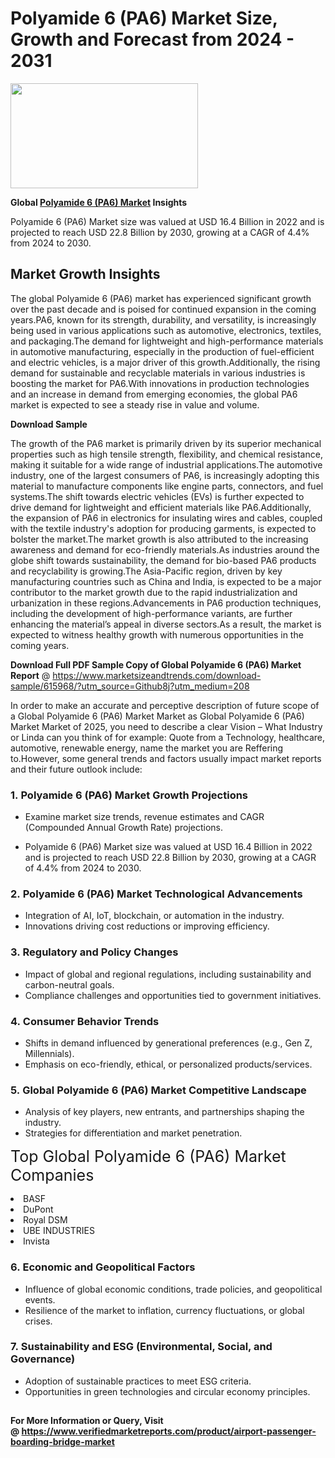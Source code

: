 <H1>Polyamide 6 (PA6) Market Size, Growth and Forecast from 2024 - 2031</H1><img class="aligncenter size-medium wp-image-584254" src="https://thirdeyenews.in/wp-content/uploads/2024/09/Global-Market-Research-300x168.jpeg" alt="" width="300" height="168" /><p><strong>Global&nbsp;<a href="https://www.marketsizeandtrends.com/download-sample/615968/?utm_source=Github8j?utm_medium=208">Polyamide 6 (PA6) Market</a> Insights</strong></p><p>Polyamide 6 (PA6) Market size was valued at USD 16.4 Billion in 2022 and is projected to reach USD 22.8 Billion by 2030, growing at a CAGR of 4.4% from 2024 to 2030.</p><p><h2>Market Growth Insights</h2> <p>The global Polyamide 6 (PA6) market has experienced significant growth over the past decade and is poised for continued expansion in the coming years.PA6, known for its strength, durability, and versatility, is increasingly being used in various applications such as automotive, electronics, textiles, and packaging.The demand for lightweight and high-performance materials in automotive manufacturing, especially in the production of fuel-efficient and electric vehicles, is a major driver of this growth.Additionally, the rising demand for sustainable and recyclable materials in various industries is boosting the market for PA6.With innovations in production technologies and an increase in demand from emerging economies, the global PA6 market is expected to see a steady rise in value and volume.</p> <p><strong>Download Sample</strong></p> <p>The growth of the PA6 market is primarily driven by its superior mechanical properties such as high tensile strength, flexibility, and chemical resistance, making it suitable for a wide range of industrial applications.The automotive industry, one of the largest consumers of PA6, is increasingly adopting this material to manufacture components like engine parts, connectors, and fuel systems.The shift towards electric vehicles (EVs) is further expected to drive demand for lightweight and efficient materials like PA6.Additionally, the expansion of PA6 in electronics for insulating wires and cables, coupled with the textile industry's adoption for producing garments, is expected to bolster the market.The market growth is also attributed to the increasing awareness and demand for eco-friendly materials.As industries around the globe shift towards sustainability, the demand for bio-based PA6 products and recyclability is growing.The Asia-Pacific region, driven by key manufacturing countries such as China and India, is expected to be a major contributor to the market growth due to the rapid industrialization and urbanization in these regions.Advancements in PA6 production techniques, including the development of high-performance variants, are further enhancing the material’s appeal in diverse sectors.As a result, the market is expected to witness healthy growth with numerous opportunities in the coming years.</p> <p><span class=""><strong>Download Full PDF Sample Copy of Global Polyamide 6 (PA6) Market Report</strong> @ <a href="https://www.marketsizeandtrends.com/download-sample/615968/?utm_source=Github8j?utm_medium=208" target="_blank">https://www.marketsizeandtrends.com/download-sample/615968/?utm_source=Github8j?utm_medium=208</a></span></p><p>In order to make an accurate and perceptive description of future scope of a Global&nbsp;Polyamide 6 (PA6) Market Market as Global&nbsp;Polyamide 6 (PA6) Market Market of 2025, you need to describe a clear Vision &ndash; What Industry or Linda can you think of for example: Quote from a Technology, healthcare, automotive, renewable energy, name the market you are Reffering to.However, some general trends and factors usually impact market reports and their future outlook include:</p><h3>1.&nbsp;<strong>Polyamide 6 (PA6) Market Growth Projections</strong></h3><ul><li>Examine market size trends, revenue estimates and CAGR (Compounded Annual Growth Rate) projections.</li><li><p>Polyamide 6 (PA6) Market size was valued at USD 16.4 Billion in 2022 and is projected to reach USD 22.8 Billion by 2030, growing at a CAGR of 4.4% from 2024 to 2030.</p></li></ul><h3>2.&nbsp;<strong>Polyamide 6 (PA6) Market Technological Advancements</strong></h3><ul><li>Integration of AI, IoT, blockchain, or automation in the industry.</li><li>Innovations driving cost reductions or improving efficiency.</li></ul><h3>3.&nbsp;<strong>Regulatory and Policy Changes</strong></h3><ul><li>Impact of global and regional regulations, including sustainability and carbon-neutral goals.</li><li>Compliance challenges and opportunities tied to government initiatives.</li></ul><h3>4.&nbsp;<strong>Consumer Behavior Trends</strong></h3><ul><li>Shifts in demand influenced by generational preferences (e.g., Gen Z, Millennials).</li><li>Emphasis on eco-friendly, ethical, or personalized products/services.</li></ul><h3>5.&nbsp;<strong>Global Polyamide 6 (PA6) Market Competitive Landscape</strong></h3><ul><li>Analysis of key players, new entrants, and partnerships shaping the industry.</li><li>Strategies for differentiation and market penetration.</li></ul><p data-pm-slice="1 1 []"><span style="color: inherit; font-family: inherit; font-size: 25px;">Top Global Polyamide 6 (PA6) Market Companies</span></p><div class="" data-test-id=""><p><li>BASF</li><li> DuPont</li><li> Royal DSM</li><li> UBE INDUSTRIES</li><li> Invista</li></p></div><h3>6.&nbsp;<strong>Economic and Geopolitical Factors</strong></h3><ul><li>Influence of global economic conditions, trade policies, and geopolitical events.</li><li>Resilience of the market to inflation, currency fluctuations, or global crises.</li></ul><h3>7.&nbsp;<strong>Sustainability and ESG (Environmental, Social, and Governance)</strong></h3><ul><li>Adoption of sustainable practices to meet ESG criteria.</li><li>Opportunities in green technologies and circular economy principles.</li></ul><h2><strong style="font-size: 14px;">For More Information or Query, Visit @&nbsp;</strong><a style="background-color: #ffffff; font-size: 14px;" href="https://www.marketsizeandtrends.com/report/polyamide-6-pa6-market/" target="_blank">https://www.verifiedmarketreports.com/product/airport-passenger-boarding-bridge-market</a></h2>